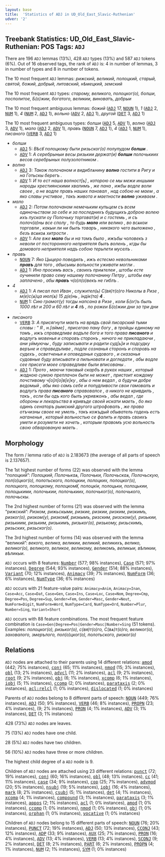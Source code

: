 ```yaml
---
layout: base
title:  'Statistics of ADJ in UD_Old_East_Slavic-Ruthenian'
udver: '2'
---
```


## Treebank Statistics: UD_Old_East_Slavic-Ruthenian: POS Tags: `ADJ`

There are 196 `ADJ` lemmas (13%), 428 `ADJ` types (13%) and 587 `ADJ` tokens (6%).
Out of 16 observed tags, the rank of `ADJ` is: 4 in number of lemmas, 3 in number of types and 8 in number of tokens.

The 10 most frequent `ADJ` lemmas: <em>рижский, великий, полоцкий, старый, святой, божий, добрый, литовский, нѣмецкий, земский</em>

The 10 most frequent `ADJ` types:  <em>старому, великого, полоцког(о), болши, посполитое, Б(о)жии, богатого, великии, виноватъ, добрыи</em>

The 10 most frequent ambiguous lemmas: <em>божий</em> (<tt><a href="orv_ruthenian-pos-ADJ.html">ADJ</a></tt> 17, <tt><a href="orv_ruthenian-pos-NOUN.html">NOUN</a></tt> 1), <em>1</em> (<tt><a href="orv_ruthenian-pos-ADJ.html">ADJ</a></tt> 2, <tt><a href="orv_ruthenian-pos-NUM.html">NUM</a></tt> 1), <em>4</em> (<tt><a href="orv_ruthenian-pos-NUM.html">NUM</a></tt> 2, <tt><a href="orv_ruthenian-pos-ADJ.html">ADJ</a></tt> 1), <em>вольно</em> (<tt><a href="orv_ruthenian-pos-ADV.html">ADV</a></tt> 2, <tt><a href="orv_ruthenian-pos-ADJ.html">ADJ</a></tt> 1), <em>другой</em> (<tt><a href="orv_ruthenian-pos-DET.html">DET</a></tt> 3, <tt><a href="orv_ruthenian-pos-ADJ.html">ADJ</a></tt> 1)

The 10 most frequent ambiguous types:  <em>болши</em> (<tt><a href="orv_ruthenian-pos-ADJ.html">ADJ</a></tt> 5, <tt><a href="orv_ruthenian-pos-ADV.html">ADV</a></tt> 1), <em>волно</em> (<tt><a href="orv_ruthenian-pos-ADJ.html">ADJ</a></tt> 3, <tt><a href="orv_ruthenian-pos-ADV.html">ADV</a></tt> 1), <em>мало</em> (<tt><a href="orv_ruthenian-pos-ADJ.html">ADJ</a></tt> 2, <tt><a href="orv_ruthenian-pos-ADV.html">ADV</a></tt> 1), <em>правъ</em> (<tt><a href="orv_ruthenian-pos-NOUN.html">NOUN</a></tt> 7, <tt><a href="orv_ruthenian-pos-ADJ.html">ADJ</a></tt> 1), <em>4</em> (<tt><a href="orv_ruthenian-pos-ADJ.html">ADJ</a></tt> 1, <tt><a href="orv_ruthenian-pos-NUM.html">NUM</a></tt> 1), <em>писаного</em> (<tt><a href="orv_ruthenian-pos-VERB.html">VERB</a></tt> 3, <tt><a href="orv_ruthenian-pos-ADJ.html">ADJ</a></tt> 1)


* <em>болши</em>
  * <tt><a href="orv_ruthenian-pos-ADJ.html">ADJ</a></tt> 5: <em>Вѣсꙋ полоцкому быти ризьског(о) полупудом <b>болши</b> .</em>
  * <tt><a href="orv_ruthenian-pos-ADV.html">ADV</a></tt> 1: <em>А серебрыныи весы ризькии держат(и) <b>болши</b> полочькиих весов серебрыных полузолотником .</em>
* <em>волно</em>
  * <tt><a href="orv_ruthenian-pos-ADJ.html">ADJ</a></tt> 3: <em>Також полочаном и видиблѧнину <b>волно</b> гостити в Ригу и на Готьскы берегъ .</em>
  * <tt><a href="orv_ruthenian-pos-ADV.html">ADV</a></tt> 1: <em>И то ест наша волност[ь] , которою се мы межи иншыми народы хрестиянскими хвалимъ , же пана , ижбы водле воли своее , а не водле правъ наших пановал , над собою не маем , а яко славы учстивое , такъ живота и маетности <b>волно</b> уживаем .</em>
* <em>мало</em>
  * <tt><a href="orv_ruthenian-pos-ADJ.html">ADJ</a></tt> 2: <em>Потом полочаном немечьким купьцем съ всем oдинoчьcтвом за себе и за последнихъ будущихъ доброю волею ихъ пускати оу Полочьку торговат(и) и с гостемь , и съ полоч(а)ны все сполу , то будь <b>мало</b> или велико , во всѧкои торговли , какыи ли ни былъ товаръ , никакого чего выложено , безъ всѧкоѧ хитрости .</em>
  * <tt><a href="orv_ruthenian-pos-ADV.html">ADV</a></tt> 1: <em>Але вже <b>мало</b> бы и на томъ было , ижъбы чоловекъ з неволи от посторонного неприятеля былъ воленъ , кгды бы домового неприятеля надъ собою терьпети муселъ .</em>
* <em>правъ</em>
  * <tt><a href="orv_ruthenian-pos-NOUN.html">NOUN</a></tt> 7: <em>Яко Цыцеро поведилъ , ижъ естесмо невольниками <b>правъ</b> для того , абысьмы вольности уживати могли .</em>
  * <tt><a href="orv_ruthenian-pos-ADJ.html">ADJ</a></tt> 1: <em>Ино просимъ васъ , своихъ приѧтелеи , штобы есте оучинили право сему нашему полочанину Петру , штобы ему заплачено , абы <b>правъ</b> ч(о)л(о)векъ не гиблъ .</em>
* <em>4</em>
  * <tt><a href="orv_ruthenian-pos-ADJ.html">ADJ</a></tt> 1: <em>А писал поп Иван , служител(ь) С(вя)т(о)го Николы в Ризе , м(е)с(ѧ)ца июл(ѧ) 15 д(е)нь , індік(та) <b>4</b> .</em>
  * <tt><a href="orv_ruthenian-pos-NUM.html">NUM</a></tt> 1: <em>Сию грамот(у) тогды напсана в Ризе , коли Б(ог)ъ былъ 1000 лѣт и 200 и 60 лѣт и <b>4</b> лѣ , по рожеи Б(о)жии дни за три дни .</em>
* <em>писаного</em>
  * <tt><a href="orv_ruthenian-pos-VERB.html">VERB</a></tt> 3: <em>А присягнути маеть на врядъ свой писарский тыми словы : " Я , н.[айме] , присегаю пану богу , в тройцы единому на томъ , ижъ справедливе водъле бога и того права <b>писаного</b> и водлугъ мовенья и споровъ сторонъ , ничого не прикладаючи , ани уймуючы , буду записывати и радити суд[ь]и и подсудку веръне и справедъливе , подле сознанья сторонъ и споровъ на судехъ , осветченья и оповеданья судового , и сказанья судовные буду вписывати а пильновати и догледати , абы водле сее присеги моее справедливе были вписованы .</em>
  * <tt><a href="orv_ruthenian-pos-ADJ.html">ADJ</a></tt> 1: <em>Прото , маючи таковый скарбъ в руках наших , который жадною сумою преплачон быти не может , пристоит кождому почстивому ч[о]л[о]в[е]ку , абы о нем ведал , а будучи добре ведомый , абы яко самъ себе и попудливости свои гамовалъ и водлугъ права <b>писаного</b> справовалсе , а никого не кривдилъ , такъ , если бы одъ кого былъ укривжонъ , абы ведал , где обороны и лекаръства в кривъде своей искати маеть , бо яко одинъ сенаторъ рымский другого штрофовалъ , же права отъчизны своее не умелъ , такъ кожъдый обыватель годенъ естъ наганенья , который вольностью се фалить и правъ своихъ умети и розумети не хочеть , которым правомъ усю вольность свою обварованую маеть .</em>

## Morphology

The form / lemma ratio of `ADJ` is 2.183673 (the average of all parts of speech is 2.137657).

The 1st highest number of forms (22) was observed with the lemma “полоцкий”: <em>Полоцкий, Полочькаѧ, Полочьки, Полочьскаѧ, Полочьскую, пол(о)цког(о), полотьского, полоцкии, полоцких, полоцког(о), полоцкого, полоцкому, полоцкомꙋ, полоцкіи, полоцьки, полоцькии, полоцькими, полочькии, полочькиих, полочьког(о), полочького, полочьскы</em>.

The 2nd highest number of forms (21) was observed with the lemma “рижский”: <em>Ризком, рижьскыми, ризкие, ризкии, ризким, ризкимъ, ризког(о), ризком(у), ризкомꙋ, ризкымъ, ризским, ризском(у), ризькии, ризькиим, ризьким, ризькимъ, ризьког(о), ризькому, ризьскимъ, ризьских, ризьског(о)</em>.

The 3rd highest number of forms (14) was observed with the lemma “великий”: <em>векого, велика, великии, великий, великихъ, велико, великог(о), великого, великое, великому, великомъ, великыи, вѣликии, вѣликыи</em>.

`ADJ` occurs with 8 features: <tt><a href="orv_ruthenian-feat-Number.html">Number</a></tt> (577; 98% instances), <tt><a href="orv_ruthenian-feat-Case.html">Case</a></tt> (571; 97% instances), <tt><a href="orv_ruthenian-feat-Degree.html">Degree</a></tt> (544; 93% instances), <tt><a href="orv_ruthenian-feat-Gender.html">Gender</a></tt> (514; 88% instances), <tt><a href="orv_ruthenian-feat-Variant.html">Variant</a></tt> (70; 12% instances), <tt><a href="orv_ruthenian-feat-Animacy.html">Animacy</a></tt> (39; 7% instances), <tt><a href="orv_ruthenian-feat-NumForm.html">NumForm</a></tt> (36; 6% instances), <tt><a href="orv_ruthenian-feat-NumType.html">NumType</a></tt> (36; 6% instances)

`ADJ` occurs with 21 feature-value pairs: `Animacy=Anim`, `Animacy=Inan`, `Case=Acc`, `Case=Dat`, `Case=Gen`, `Case=Ins`, `Case=Loc`, `Case=Nom`, `Degree=Cmp`, `Degree=Pos`, `Degree=Sup`, `Gender=Fem`, `Gender=Masc`, `Gender=Neut`, `NumForm=Digit`, `NumForm=Word`, `NumType=Card`, `NumType=Ord`, `Number=Plur`, `Number=Sing`, `Variant=Short`

`ADJ` occurs with 88 feature combinations.
The most frequent feature combination is `Case=Gen|Degree=Pos|Gender=Masc|Number=Sing` (51 tokens).
Examples: <em>полоцког(о), ризьког(о), с(вя)т(о)го, С(вѧ)т(о)го, великог(о), заховалого, змерълого, пол(о)цког(о), полотьского, ризког(о)</em>


## Relations

`ADJ` nodes are attached to their parents using 14 different relations: <tt><a href="orv_ruthenian-dep-amod.html">amod</a></tt> (442; 75% instances), <tt><a href="orv_ruthenian-dep-conj.html">conj</a></tt> (65; 11% instances), <tt><a href="orv_ruthenian-dep-nmod.html">nmod</a></tt> (15; 3% instances), <tt><a href="orv_ruthenian-dep-obl.html">obl</a></tt> (13; 2% instances), <tt><a href="orv_ruthenian-dep-advcl.html">advcl</a></tt> (11; 2% instances), <tt><a href="orv_ruthenian-dep-acl.html">acl</a></tt> (9; 2% instances), <tt><a href="orv_ruthenian-dep-root.html">root</a></tt> (9; 2% instances), <tt><a href="orv_ruthenian-dep-obj.html">obj</a></tt> (6; 1% instances), <tt><a href="orv_ruthenian-dep-xcomp.html">xcomp</a></tt> (6; 1% instances), <tt><a href="orv_ruthenian-dep-iobj.html">iobj</a></tt> (5; 1% instances), <tt><a href="orv_ruthenian-dep-ccomp.html">ccomp</a></tt> (2; 0% instances), <tt><a href="orv_ruthenian-dep-parataxis.html">parataxis</a></tt> (2; 0% instances), <tt><a href="orv_ruthenian-dep-acl-relcl.html">acl:relcl</a></tt> (1; 0% instances), <tt><a href="orv_ruthenian-dep-dislocated.html">dislocated</a></tt> (1; 0% instances)

Parents of `ADJ` nodes belong to 8 different parts of speech: <tt><a href="orv_ruthenian-pos-NOUN.html">NOUN</a></tt> (449; 76% instances), <tt><a href="orv_ruthenian-pos-ADJ.html">ADJ</a></tt> (50; 9% instances), <tt><a href="orv_ruthenian-pos-VERB.html">VERB</a></tt> (46; 8% instances), <tt><a href="orv_ruthenian-pos-PROPN.html">PROPN</a></tt> (23; 4% instances),  (9; 2% instances), <tt><a href="orv_ruthenian-pos-PRON.html">PRON</a></tt> (4; 1% instances), <tt><a href="orv_ruthenian-pos-ADV.html">ADV</a></tt> (3; 1% instances), <tt><a href="orv_ruthenian-pos-DET.html">DET</a></tt> (3; 1% instances)

428 (73%) `ADJ` nodes are leaves.

75 (13%) `ADJ` nodes have one child.

28 (5%) `ADJ` nodes have two children.

56 (10%) `ADJ` nodes have three or more children.

The highest child degree of a `ADJ` node is 9.

Children of `ADJ` nodes are attached using 23 different relations: <tt><a href="orv_ruthenian-dep-punct.html">punct</a></tt> (72; 19% instances), <tt><a href="orv_ruthenian-dep-conj.html">conj</a></tt> (60; 16% instances), <tt><a href="orv_ruthenian-dep-obl.html">obl</a></tt> (48; 13% instances), <tt><a href="orv_ruthenian-dep-cc.html">cc</a></tt> (41; 11% instances), <tt><a href="orv_ruthenian-dep-case.html">case</a></tt> (34; 9% instances), <tt><a href="orv_ruthenian-dep-cop.html">cop</a></tt> (25; 7% instances), <tt><a href="orv_ruthenian-dep-advmod.html">advmod</a></tt> (20; 5% instances), <tt><a href="orv_ruthenian-dep-nsubj.html">nsubj</a></tt> (19; 5% instances), <tt><a href="orv_ruthenian-dep-iobj.html">iobj</a></tt> (16; 4% instances), <tt><a href="orv_ruthenian-dep-mark.html">mark</a></tt> (8; 2% instances), <tt><a href="orv_ruthenian-dep-csubj.html">csubj</a></tt> (5; 1% instances), <tt><a href="orv_ruthenian-dep-det.html">det</a></tt> (4; 1% instances), <tt><a href="orv_ruthenian-dep-xcomp.html">xcomp</a></tt> (4; 1% instances), <tt><a href="orv_ruthenian-dep-compound.html">compound</a></tt> (3; 1% instances), <tt><a href="orv_ruthenian-dep-parataxis.html">parataxis</a></tt> (3; 1% instances), <tt><a href="orv_ruthenian-dep-appos.html">appos</a></tt> (2; 1% instances), <tt><a href="orv_ruthenian-dep-acl.html">acl</a></tt> (1; 0% instances), <tt><a href="orv_ruthenian-dep-amod.html">amod</a></tt> (1; 0% instances), <tt><a href="orv_ruthenian-dep-ccomp.html">ccomp</a></tt> (1; 0% instances), <tt><a href="orv_ruthenian-dep-nmod.html">nmod</a></tt> (1; 0% instances), <tt><a href="orv_ruthenian-dep-obj.html">obj</a></tt> (1; 0% instances), <tt><a href="orv_ruthenian-dep-orphan.html">orphan</a></tt> (1; 0% instances), <tt><a href="orv_ruthenian-dep-vocative.html">vocative</a></tt> (1; 0% instances)

Children of `ADJ` nodes belong to 15 different parts of speech: <tt><a href="orv_ruthenian-pos-NOUN.html">NOUN</a></tt> (76; 20% instances), <tt><a href="orv_ruthenian-pos-PUNCT.html">PUNCT</a></tt> (72; 19% instances), <tt><a href="orv_ruthenian-pos-ADJ.html">ADJ</a></tt> (50; 13% instances), <tt><a href="orv_ruthenian-pos-CCONJ.html">CCONJ</a></tt> (43; 12% instances), <tt><a href="orv_ruthenian-pos-ADP.html">ADP</a></tt> (33; 9% instances), <tt><a href="orv_ruthenian-pos-AUX.html">AUX</a></tt> (25; 7% instances), <tt><a href="orv_ruthenian-pos-PRON.html">PRON</a></tt> (16; 4% instances), <tt><a href="orv_ruthenian-pos-ADV.html">ADV</a></tt> (13; 4% instances), <tt><a href="orv_ruthenian-pos-VERB.html">VERB</a></tt> (13; 4% instances), <tt><a href="orv_ruthenian-pos-SCONJ.html">SCONJ</a></tt> (9; 2% instances), <tt><a href="orv_ruthenian-pos-DET.html">DET</a></tt> (8; 2% instances), <tt><a href="orv_ruthenian-pos-PART.html">PART</a></tt> (6; 2% instances), <tt><a href="orv_ruthenian-pos-PROPN.html">PROPN</a></tt> (4; 1% instances), <tt><a href="orv_ruthenian-pos-NUM.html">NUM</a></tt> (2; 1% instances), <tt><a href="orv_ruthenian-pos-SYM.html">SYM</a></tt> (1; 0% instances)

